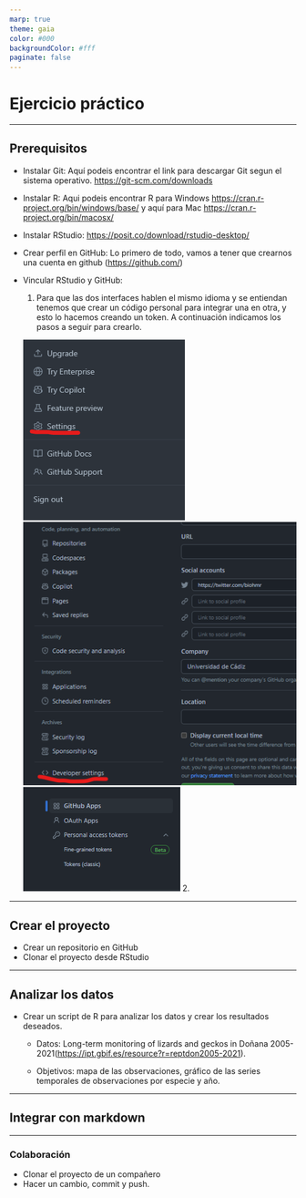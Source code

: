 ```yaml
---
marp: true
theme: gaia
color: #000
backgroundColor: #fff
paginate: false
---
```


<!--_paginate: false -->

<!--_class: lead -->

# Ejercicio práctico

------------------------------------------------------------------------

## Prerequisitos

-   Instalar Git: Aquí podeis encontrar el link para descargar Git segun el sistema operativo. <https://git-scm.com/downloads>

-   Instalar R: Aqui podeis encontrar R para Windows <https://cran.r-project.org/bin/windows/base/> y aquí para Mac <https://cran.r-project.org/bin/macosx/>

-   Instalar RStudio: <https://posit.co/download/rstudio-desktop/>

-   Crear perfil en GitHub: Lo primero de todo, vamos a tener que crearnos una cuenta en github (<https://github.com/>)

-   Vincular RStudio y GitHub:

    1.  Para que las dos interfaces hablen el mismo idioma y se entiendan tenemos que crear un código personal para integrar una en otra, y esto lo hacemos creando un token. A continuación indicamos los pasos a seguir para crearlo.

    ![bg center 50%](img/vincular_git_rstudio/paso1_git.png) ![bg center 50%](img/vincular_git_rstudio/paso2.png) ![bg center 50%](img/vincular_git_rstudio/paso3_git.png)
    2.

------------------------------------------------------------------------

## Crear el proyecto

-   Crear un repositorio en GitHub
-   Clonar el proyecto desde RStudio

------------------------------------------------------------------------

## Analizar los datos

-   Crear un script de R para analizar los datos y crear los resultados deseados.

    -   Datos: Long-term monitoring of lizards and geckos in Doñana 2005-2021(<https://ipt.gbif.es/resource?r=reptdon2005-2021>).

    -   Objetivos: mapa de las observaciones, gráfico de las series temporales de observaciones por especie y año.

------------------------------------------------------------------------

## Integrar con markdown

------------------------------------------------------------------------

### Colaboración

-   Clonar el proyecto de un compañero
-   Hacer un cambio, commit y push.
